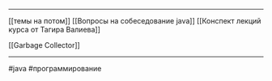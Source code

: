 * * *
[[темы на потом]]
[[Вопросы на собеседование java]]
[[Конспект лекций курса от Тагира Валиева]]

[[Garbage Collector]] 












* * *
#java #программирование
